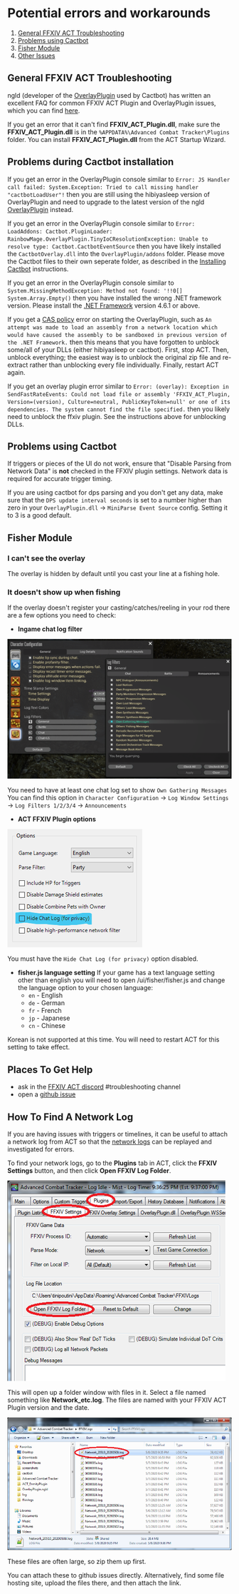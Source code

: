 # Potential errors and workarounds

1. [General FFXIV ACT Troubleshooting](#general-ffxiv-act-troubleshooting)
1. [Problems using Cactbot](#problems-using-cactbot)
1. [Fisher Module](#fisher-module)
1. [Other Issues](#other-issues)

## General FFXIV ACT Troubleshooting

ngld (developer of the [OverlayPlugin](https://github.com/ngld/OverlayPlugin) used by Cactbot) has written an excellent FAQ for common FFXIV ACT Plugin and OverlayPlugin issues, which you can find [here](https://gist.github.com/ngld/e2217563bbbe1750c0917217f136687d).

If you get an error that it can't find **FFXIV_ACT_Plugin.dll**, make sure the **FFXIV_ACT_Plugin.dll** is in the `%APPDATA%\Advanced Combat Tracker\Plugins` folder.
You can install **FFXIV_ACT_Plugin.dll** from the ACT Startup Wizard.

## Problems during Cactbot installation

If you get an error in the OverlayPlugin console similar to `Error: JS Handler call failed: System.Exception: Tried to call missing handler "cactbotLoadUser"!` then you are still using the hibiyasleep version of OverlayPlugin and need to upgrade to the latest version of the ngld [OverlayPlugin](https://github.com/ngld/OverlayPlugin/releases/latest) instead.

If you get an error in the OverlayPlugin console similar to `Error: LoadAddons: Cactbot.PluginLoader: RainbowMage.OverlayPlugin.TinyIoCResolutionException: Unable to resolve type: Cactbot.CactbotEventSource` then you have likely installed the `CactbotOverlay.dll` into the `OverlayPlugin/addons` folder.  Please move the Cactbot files to their own seperate folder, as described in the [Installing Cactbot](https://github.com/quisquous/cactbot#installing-cactbot) instructions.

If you get an error in the OverlayPlugin console similar to `System.MissingMethodException: Method not found: '!!0[] System.Array.Empty()` then you have installed the wrong .NET framework version.  Please install the [.NET Framework](https://www.microsoft.com/net/download/framework) version 4.6.1 or above.

If you get a [CAS policy](https://blogs.msdn.microsoft.com/drew/2009/12/23/xunit-and-td-net-fixing-the-attempt-was-made-to-load-an-assembly-from-a-network-location-problem/) error on starting the OverlayPlugin, such as `An attempt was made to load an assembly from a network location which would have caused the assembly to be sandboxed in previous version of the .NET Framework.` then this means that you have forgotten to unblock some/all of your DLLs (either hibiyasleep or cactbot).  First, stop ACT.  Then, unblock everything; the easiest way is to unblock the original zip file and re-extract rather than unblocking every file individually.  Finally, restart ACT again.

If you get an overlay plugin error similar to `Error: (overlay): Exception in SendFastRateEvents: Could not load file or assembly 'FFXIV_ACT_Plugin, Version=(version), Culture=neutral, PublicKeyToken=null' or one of its dependencies. The system cannot find the file specified.` then you likely need to unblock the ffxiv plugin.  See the instructions above for unblocking DLLs.

## Problems using Cactbot

If triggers or pieces of the UI do not work, ensure that "Disable Parsing from Network Data" is **not** checked in the FFXIV plugin settings. Network data is required for accurate trigger timing.

If you are using cactbot for dps parsing and you don't get any data, make sure that the `DPS update interval seconds` is set to a number higher than zero in your `OverlayPlugin.dll` -> `MiniParse Event Source` config.  Setting it to 3 is a good default.

## Fisher Module

### I can't see the overlay

The overlay is hidden by default until you cast your line at a fishing hole.

### It doesn't show up when fishing

If the overlay doesn't register your casting/catches/reeling in your rod there are a few options you need to check:

- **Ingame chat log filter**

![image](images/troubleshooting_chatlogfilter.png)

You need to have at least one chat log set to show `Own Gathering Messages` You can find this option in
`Character Configuration` -> `Log Window Settings` -> `Log Filters 1/2/3/4` -> `Announcements`

- **ACT FFXIV Plugin options**

![image](images/troubleshooting_hidechatlog.png)

You must have the `Hide Chat Log (for privacy)` option disabled.

- **fisher.js language setting**
If your game has a text language setting other than english you will need to open /ui/fisher/fisher.js and change the language option to your chosen language:
  - `en` - English
  - `de` - German
  - `fr` - French
  - `jp` - Japanese
  - `cn` - Chinese

Korean is not supported at this time.
You will need to restart ACT for this setting to take effect.

## Places To Get Help

- ask in the [FFXIV ACT discord](https://discord.gg/ahFKcmx) #troubleshooting channel
- open a [github issue](https://github.com/quisquous/cactbot/issues)

## How To Find A Network Log

If you are having issues with triggers or timelines,
it can be useful to attach a network log from ACT
so that the [network logs](LogGuide.md#network-log-lines)
can be replayed and investigated for errors.

To find your network logs, go to the **Plugins** tab in ACT,
click the **FFXIV Settings** button,
and then click **Open FFXIV Log Folder**.

![image](images/troubleshooting_openlogfolder.png)

This will open up a folder window with files in it.
Select a file named something like **Network_etc.log**.
The files are named with your FFXIV ACT Plugin version and the date.

![image](images/troubleshooting_networklog.png)

These files are often large, so zip them up first.

You can attach these to github issues directly.
Alternatively, find some file hosting site,
upload the files there,
and then attach the link.
